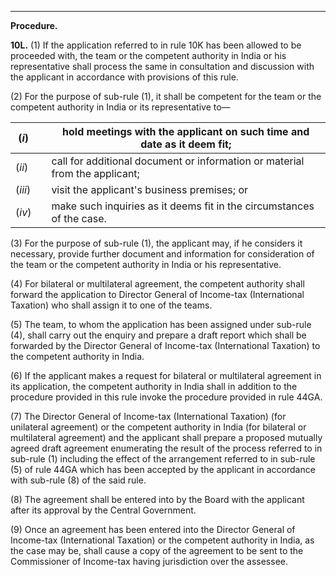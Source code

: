 ****

**Procedure.**

**10L.** (1) If the application referred to in rule 10K has been allowed to be proceeded with, the team or the competent authority in India or his representative shall process the same in consultation and discussion with the applicant in accordance with provisions of this rule.

(2) For the purpose of sub-rule (1), it shall be competent for the team or the competent authority in India or its representative to—

(_i_)|  |  hold meetings with the applicant on such time and date as it deem fit;  
---|---|---  
(_ii_)|  |  call for additional document or information or material from the applicant;  
(_iii_)|  |  visit the applicant's business premises; or  
(_iv_)|  |  make such inquiries as it deems fit in the circumstances of the case.  
  
(3) For the purpose of sub-rule (1), the applicant may, if he considers it necessary, provide further document and information for consideration of the team or the competent authority in India or his representative.

(4) For bilateral or multilateral agreement, the competent authority shall forward the application to Director General of Income-tax (International Taxation) who shall assign it to one of the teams.

(5) The team, to whom the application has been assigned under sub-rule (4), shall carry out the enquiry and prepare a draft report which shall be forwarded by the Director General of Income-tax (International Taxation) to the competent authority in India.

(6) If the applicant makes a request for bilateral or multilateral agreement in its application, the competent authority in India shall in addition to the procedure provided in this rule invoke the procedure provided in rule 44GA.

(7) The Director General of Income-tax (International Taxation) (for unilateral agreement) or the competent authority in India (for bilateral or multilateral agreement) and the applicant shall prepare a proposed mutually agreed draft agreement enumerating the result of the process referred to in sub-rule (1) including the effect of the arrangement referred to in sub-rule (5) of rule 44GA which has been accepted by the applicant in accordance with sub-rule (8) of the said rule.

(8) The agreement shall be entered into by the Board with the applicant after its approval by the Central Government.

(9) Once an agreement has been entered into the Director General of Income-tax (International Taxation) or the competent authority in India, as the case may be, shall cause a copy of the agreement to be sent to the Commissioner of Income-tax having jurisdiction over the assessee.